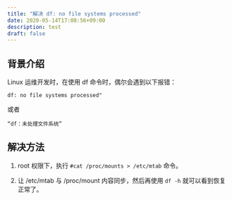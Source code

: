 ```yaml
---
title: "解决 df: no file systems processed"
date: 2020-05-14T17:08:56+09:00
description: test
draft: false
---
```


## 背景介绍

Linux 运维开发时，在使用 df 命令时，偶尔会遇到以下报错：

```
df: no file systems processed"
```
或者
```
“df：未处理文件系统”
```
## 解决方法

1. root 权限下，执行 `#cat /proc/mounts > /etc/mtab` 命令。

2. 让 /etc/mtab 与 /proc/mount 内容同步，然后再使用 `df -h` 就可以看到恢复正常了。
